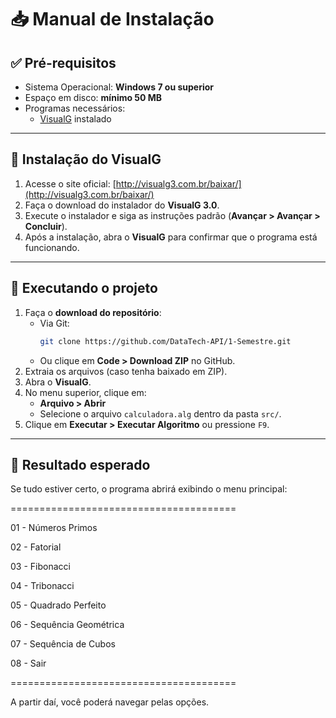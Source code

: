 # 📥 Manual de Instalação

## ✅ Pré-requisitos
- Sistema Operacional: **Windows 7 ou superior**
- Espaço em disco: **mínimo 50 MB**
- Programas necessários:
  - [VisualG](http://visualg3.com.br/baixar/) instalado

---

## 🔧 Instalação do VisualG
1. Acesse o site oficial: [http://visualg3.com.br/baixar/](http://visualg3.com.br/baixar/)
2. Faça o download do instalador do **VisualG 3.0**.
3. Execute o instalador e siga as instruções padrão (**Avançar > Avançar > Concluir**).
4. Após a instalação, abra o **VisualG** para confirmar que o programa está funcionando.

---

## 📂 Executando o projeto
1. Faça o **download do repositório**:
   - Via Git:
     ```bash
     git clone https://github.com/DataTech-API/1-Semestre.git
     ```
   - Ou clique em **Code > Download ZIP** no GitHub.
2. Extraia os arquivos (caso tenha baixado em ZIP).
3. Abra o **VisualG**.
4. No menu superior, clique em:
   - **Arquivo > Abrir**
   - Selecione o arquivo `calculadora.alg` dentro da pasta `src/`.
5. Clique em **Executar > Executar Algoritmo** ou pressione `F9`.

---

## 🎯 Resultado esperado
Se tudo estiver certo, o programa abrirá exibindo o menu principal:

=======================================

01 - Números Primos

02 - Fatorial

03 - Fibonacci

04 - Tribonacci

05 - Quadrado Perfeito

06 - Sequência Geométrica

07 - Sequência de Cubos

08 - Sair

=======================================

A partir daí, você poderá navegar pelas opções.

